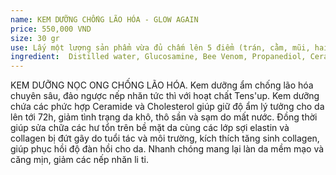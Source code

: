 ```yaml
---
name: KEM DƯỠNG CHỐNG LÃO HÓA - GLOW AGAIN
price: 550,000 VND
size: 30 gr
use: Lấy một lượng sản phẩm vừa đủ chấm lên 5 điểm (trán, cằm, mũi, hai má) và thoa đều. Sử dụng ngày 2 lần (sáng và tối).
ingredient:  Distilled water, Glucosamine, Bee Venom, Propanediol, Ceramide 3, Ceramide 6 II, Ceramide 1, Phytosphingosine, Cholesterol,Ten's up (Cichorium Intybus (Chicory) Root Oligosacchar, Caesalpinia Spinosa Gum , Glycerin), Tetradecyl Aminobutyroylvalylaminobutyric Urea Trifluoroacetate, Magnesium Chloride, Dimethicone (and) Aqua (and) Glycerin (and) Pentylene glycol (and) Dimethicone/Vinyl Dimethicone Crosspolymer (and) Amodimethicone (and) Carbomer (and) Phenoxyethanol (and) Sodium Hydroxide (and) Disodium EDTA, Tocopherol, Sodium Hyaluronate, Sea Kelp extract, Niacinamide, Panthenol, Allantoin, Caprilic Triglyceride, Hydroxyethylacrylate / sodium acryloyldimethyltaurate copolymer, Hydrogenatedpolydecene, Polysorbate 80, Saliguard, Fragrance.
---
```

KEM DƯỠNG NỌC ONG CHỐNG LÃO HÓA. Kem dưỡng ẩm chống lão hóa chuyên sâu, đảo ngược nếp nhăn tức thì với hoạt chất Tens'up. Kem dưỡng chứa các phức hợp Ceramide và Cholesterol giúp giữ độ ẩm lý tưởng cho da lên tới 72h, giảm tình trạng da khô, thô sần và sạm do mất nước. Đồng thời giúp sửa chữa các hư tổn trên bề mặt da cùng các lớp sợi elastin và collagen bị đứt gãy do tuổi tác và môi trường, kích thích tăng sinh collagen, giúp phục hồi độ đàn hồi cho da. Nhanh chóng mang lại làn da mềm mạo và căng mịn, giảm các nếp nhăn li ti.
